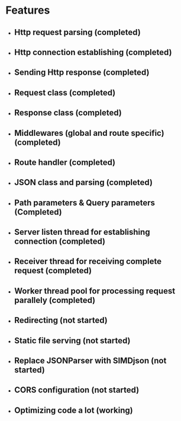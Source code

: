 # Features

- ## Http request parsing (completed)

- ## Http connection establishing (completed)

- ## Sending Http response (completed)

- ## Request class (completed)

- ## Response class (completed)

- ## Middlewares (global and route specific) (completed)

- ## Route handler (completed)

- ## JSON class and parsing (completed)

- ## Path parameters & Query parameters (Completed)

- ## Server listen thread for establishing connection (completed)

- ## Receiver thread for receiving complete request (completed)

- ## Worker thread pool for processing request parallely (completed)

- ## Redirecting (not started)

- ## Static file serving (not started)

- ## Replace JSONParser with SIMDjson (not started)

- ## CORS configuration (not started)

- ## Optimizing code a lot (working)
